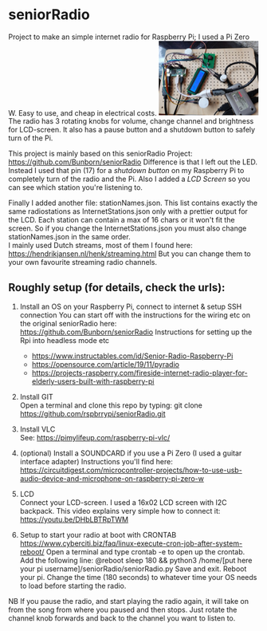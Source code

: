 # seniorRadio
Project to make an simple internet radio for Raspberry Pi; I used a Pi Zero W. Easy to use, and cheap in electrical costs.
<img src="https://github.com/rspbrrypi/seniorRadio/blob/master/Pizero-internetradio.jpg?raw=true" width="200px" >  
The radio has 3 rotating knobs for volume, change channel and brightness for LCD-screen. 
It also has a pause button and a shutdown button to safely turn of the Pi.  

This project is mainly based on this seniorRadio Project: https://github.com/Bunborn/seniorRadio
Difference is that I left out the LED. Instead I used that pin (17) for a *shutdown button* on my Raspberry Pi to completely turn of the radio and the Pi.
Also I added a *LCD Screen* so you can see which station you're listening to.  

Finally I added another file: stationNames.json. This list contains exactly the same radiostations as InternetStations.json only with a prettier output for the LCD. 
Each station can contain a max of 16 chars or it won't fit the screen. So if you change the InternetStations.json you must also change stationNames.json in the same order.   
I mainly used Dutch streams, most of them I found here: https://hendrikjansen.nl/henk/streaming.html  But you can change them to your own favourite streaming radio channels.
    
## Roughly setup (for details, check the urls): 
1. Install an OS on your Raspberry Pi, connect to internet & setup SSH connection
    You can start off with the instructions for the wiring etc on the original seniorRadio here:  
    https://github.com/Bunborn/seniorRadio 
    Instructions for setting up the Rpi into headless mode etc
    * https://www.instructables.com/id/Senior-Radio-Raspberry-Pi
    * https://opensource.com/article/19/11/pyradio
    * https://projects-raspberry.com/fireside-internet-radio-player-for-elderly-users-built-with-raspberry-pi

2. Install GIT   
    Open a terminal and clone this repo by typing: git clone https://github.com/rspbrrypi/seniorRadio.git

3. Install VLC   
   See: https://pimylifeup.com/raspberry-pi-vlc/

4. (optional) Install a SOUNDCARD if you use a Pi Zero (I used a guitar interface adapter)
    Instructions you'll find here: https://circuitdigest.com/microcontroller-projects/how-to-use-usb-audio-device-and-microphone-on-raspberry-pi-zero-w
 
5. LCD  
  Connect your LCD-screen.  I used a 16x02 LCD screen with I2C backpack. 
  This video explains very simple how to connect it: https://youtu.be/DHbLBTRpTWM
 
6. Setup to start your radio at boot with CRONTAB  
   https://www.cyberciti.biz/faq/linux-execute-cron-job-after-system-reboot/
    Open a terminal and type crontab -e to open up the crontab.
    Add the following line:
     @reboot sleep 180 && python3 /home/[put here your pi username]/seniorRadio/seniorRadio.py
    Save and exit. Reboot your pi. Change the time (180 seconds) to whatever time your OS needs to load before starting the radio.

NB
If you pause the radio, and start playing the radio again, it will take on from the song from where you paused and then stops. 
Just rotate the channel knob forwards and back to the channel you want to listen to.


